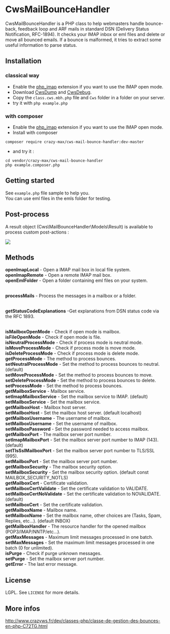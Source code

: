 # CwsMailBounceHandler

CwsMailBounceHandler is a PHP class to help webmasters handle bounce-back, feedback loop and ARF mails in standard DSN (Delivery Status Notification, RFC-1894).
It checks your IMAP inbox or eml files and delete or move all bounced emails.
If a bounce is malformed, it tries to extract some useful information to parse status.

## Installation

### classical way

* Enable the [php_imap](http://php.net/manual/en/book.imap.php) extension if you want to use the IMAP open mode.
* Download [CwsDump](https://github.com/crazy-max/CwsDump) and [CwsDebug](https://github.com/crazy-max/CwsDebug).
* Copy the ``class.cws.mbh.php`` file and ``Cws`` folder in a folder on your server.
* try it with ``php example.php``

### with composer

* Enable the [php_imap](http://php.net/manual/en/book.imap.php) extension if you want to use the IMAP open mode.
* Install with composer
```
composer require crazy-max/cws-mail-bounce-handler:dev-master
```
* and try it :
```
cd vendor/crazy-max/cws-mail-bounce-handler
php example.composer.php
```


## Getting started

See ``example.php`` file sample to help you.<br />
You can use eml files in the emls folder for testing.

## Post-process

A result object (Cws\MailBounceHandler\Models\Result) is available to process custom post-actions :

![](https://raw.github.com/crazy-max/CwsMailBounceHandler/master/example.png)

## Methods

**openImapLocal** - Open a IMAP mail box in local file system.<br />
**openImapRemote** - Open a remote IMAP mail box.<br />
**openEmlFolder** - Open a folder containing eml files on your system.<br /><br />

**processMails** - Process the messages in a mailbox or a folder.<br /><br />

**getStatusCodeExplanations** -Get explanations from DSN status code via the RFC 1893.<br /><br />

**isMailboxOpenMode** - Check if open mode is mailbox.<br />
**isFileOpenMode** - Check if open mode is file.<br />
**isNeutralProcessMode** - Check if process mode is neutral mode.<br />
**isMoveProcessMode** - Check if process mode is move mode.<br />
**isDeleteProcessMode** - Check if process mode is delete mode.<br />
**getProcessMode** - The method to process bounces.<br />
**setNeutralProcessMode** - Set the method to process bounces to neutral. (default)<br />
**setMoveProcessMode** - Set the method to process bounces to move.<br />
**setDeleteProcessMode** - Set the method to process bounces to delete.<br />
**setProcessMode** - Set the method to process bounces.<br />
**getMailboxService** - Mailbox service.<br />
**setImapMailboxService** - Set the mailbox service to IMAP. (default)<br />
**setMailboxService** - Set the mailbox service.<br />
**getMailboxHost** - Mailbox host server.<br />
**setMailboxHost** - Set the mailbox host server. (default localhost)<br />
**getMailboxUsername** - The username of mailbox.<br />
**setMailboxUsername** - Set the username of mailbox.<br />
**setMailboxPassword** - Set the password needed to access mailbox.<br />
**getMailboxPort** - The mailbox server port number.<br />
**setImapMailboxPort** - Set the mailbox server port number to IMAP (143). (default)<br />
**setTlsSslMailboxPort** - Set the mailbox server port number to TLS/SSL (995).<br />
**setMailboxPort** - Set the mailbox server port number.<br />
**getMailboxSecurity** - The mailbox security option.<br />
**setMailboxSecurity** - Set the mailbox security option. (default const MAILBOX_SECURITY_NOTLS)<br />
**getMailboxCert** - Certificate validation.<br />
**setMailboxCertValidate** - Set the certificate validation to VALIDATE.<br />
**setMailboxCertNoValidate** - Set the certificate validation to NOVALIDATE. (default)<br />
**setMailboxCert** - Set the certificate validation.<br />
**getMailboxName** - Mailbox name.<br />
**setMailboxName** - Set the mailbox name, other choices are (Tasks, Spam, Replies, etc...). (default INBOX)<br />
**getMailboxHandler** - The resource handler for the opened mailbox (POP3/IMAP/NNTP/etc...).<br />
**getMaxMessages** - Maximum limit messages processed in one batch.<br />
**setMaxMessages** - Set the maximum limit messages processed in one batch (0 for unlimited).<br />
**isPurge** - Check if purge unknown messages.<br />
**setPurge** - Set the mailbox server port number.<br />
**getError** - The last error message.<br />

## License

LGPL. See ``LICENSE`` for more details.

## More infos

http://www.crazyws.fr/dev/classes-php/classe-de-gestion-des-bounces-en-php-C72TG.html
